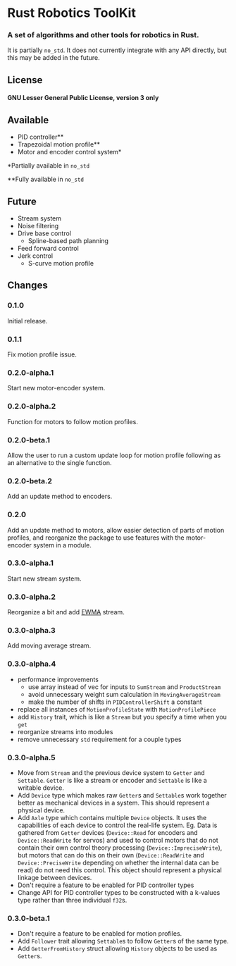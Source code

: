 # Rust Robotics ToolKit
### A set of algorithms and other tools for robotics in Rust.

It is partially `no_std`. It does not currently integrate with any API directly, but this may be added in the future.

## License
#### GNU Lesser General Public License, version 3 only

## Available
- PID controller\*\*
- Trapezoidal motion profile\*\*
- Motor and encoder control system\*

\*Partially available in `no_std`

\*\*Fully available in `no_std`

## Future
- Stream system
- Noise filtering
- Drive base control
    - Spline-based path planning
- Feed forward control
- Jerk control
    - S-curve motion profile

## Changes
### 0.1.0
Initial release.
### 0.1.1
Fix motion profile issue.
### 0.2.0-alpha.1
Start new motor-encoder system.
### 0.2.0-alpha.2
Function for motors to follow motion profiles.
### 0.2.0-beta.1
Allow the user to run a custom update loop for motion profile following as an alternative to the single function.
### 0.2.0-beta.2
Add an update method to encoders.
### 0.2.0
Add an update method to motors, allow easier detection of parts of motion profiles, and reorganize the package to use features with the motor-encoder system in a module.
### 0.3.0-alpha.1
Start new stream system.
### 0.3.0-alpha.2
Reorganize a bit and add [EWMA](https://www.itl.nist.gov/div898/handbook/pmc/section3/pmc324.htm) stream.
### 0.3.0-alpha.3
Add moving average stream.
### 0.3.0-alpha.4
- performance improvements
    - use array instead of vec for inputs to `SumStream` and `ProductStream`
    - avoid unnecessary weight sum calculation in `MovingAverageStream`
    - make the number of shifts in `PIDControllerShift` a constant
- replace all instances of `MotionProfileState` with `MotionProfilePiece`
- add `History` trait, which is like a `Stream` but you specify a time when you `get`
- reorganize streams into modules
- remove unnecessary `std` requirement for a couple types
### 0.3.0-alpha.5
- Move from `Stream` and the previous device system to `Getter` and `Settable`. `Getter` is like a stream or encoder and `Settable` is like a writable device.
- Add `Device` type which makes raw `Getter`s and `Settable`s work together better as mechanical devices in a system. This should represent a physical device.
- Add `Axle` type which contains multiple `Device` objects. It uses the capabilities of each device to control the real-life system. Eg. Data is gathered from `Getter` devices (`Device::Read` for encoders and `Device::ReadWrite` for servos) and used to control motors that do not contain their own control theory processing (`Device::ImpreciseWrite`), but motors that can do this on their own (`Device::ReadWrite` and `Device::PreciseWrite` depending on whether the internal data can be read) do not need this control. This object should represent a physical linkage between devices.
- Don't require a feature to be enabled for PID controller types
- Change API for PID controller types to be constructed with a k-values type rather than three individual `f32`s.
### 0.3.0-beta.1
- Don't require a feature to be enabled for motion profiles.
- Add `Follower` trait allowing `Settable`s to follow `Getter`s of the same type.
- Add `GetterFromHistory` struct allowing `History` objects to be used as `Getter`s.
